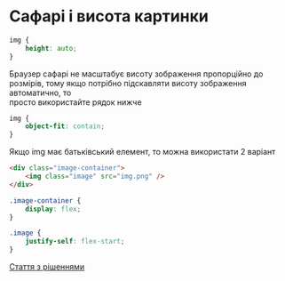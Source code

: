 # Сафарі і висота картинки

```CSS
img {
    height: auto;
}
```

Браузер сафарі не масштабує висоту зображення пропорційно до розмірів, тому якщо потрібно підскавляти висоту зображення автоматично, то   
просто використайте рядок нижче

```CSS
img {
    object-fit: contain;
}
```

Якщо img має батьківський елемент, то можна використати 2 варіант

```HTML
<div class="image-container">
    <img class="image" src="img.png" />
</div>
```

```CSS
.image-container {
    display: flex;
}

.image {
    justify-self: flex-start;
}
```

[Стаття з рішеннями](https://stackoverflow.com/questions/10760243/safari-image-size-auto-height-css)
